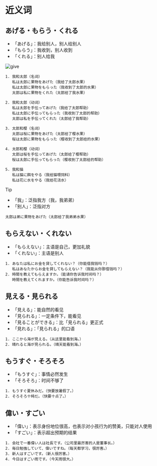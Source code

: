 # 近义词

## あげる・もらう・くれる

- 「あげる」：我给别人，别人给别人
- 「もらう」：我收到，别人收到
- 「くれる」：别人给我

![give](/vocab-compare-give.svg)

```
1. 我和太郎（名词）
   私は太郎に果物をあげた（我给了太郎水果）
   私は太郎に果物をもらった（我收到了太郎的水果）
   太郎は私に果物をくれた（太郎给了我水果）

2. 我和太郎（动词）
   私は太郎を手伝ってあげた（我给了太郎帮助）
   私は太郎に手伝ってもらった（我收到了太郎的帮助）
   太郎は私を手伝ってくれた（太郎给了我帮助）

3. 太郎和樱（名词）
   太郎は桜に果物をあげた（太郎给了樱水果）
   桜は太郎に果物をもらった（樱收到了太郎给的水果）

4. 太郎和樱（动词）
   太郎は桜を手伝ってあげた（太郎给了樱帮助）
   桜は太郎に手伝ってもらった（樱收到了太郎给的帮助）

5. 我和猫
   私は猫に餌をやる（我给猫喂饲料）
   私は花に水をやる（我给花浇水）
```

> [!TIP]
>
> - 「我」：泛指我方（我，我弟弟）
> - 「别人」：泛指对方
>
> ```
> 太郎は弟に果物をあげた（太郎给了我弟弟水果）
> ```

## もらえない・くれない

- 「もらえない」：主语是自己，更加礼貌
- 「くれない」：主语是别人

```
1. あなたは私にお金を貸してくれない？（你能借我钱吗？）
   私はあなたからお金を貸してもらえない？（我能从你那借钱吗？）
2. 時間を教えてもらえますか。（能请你告诉我时间吗？）
   時間を教えてくれますか。（你能告诉我时间吗？）
```

## 見える・見られる

- 「見える」：能自然的看见
- 「見られる」：一定条件下，能看见
- 「見ることができる」：比「見られる」更正式
- 「見れる」：「見られる」的口语

```
1. ここから海が見える。（从这里能看到海。）
2. 晴れると海が見られる。（晴天能看到海。）
```

## もうすぐ・そろそろ

- 「もうすぐ」：事情必然发生
- 「そろそろ」：时间不够了

```
1. もうすぐ夏休みだ。（快要放暑假了。）
2. そろそろ十時だ。（快要十点了。）
```

## 偉い・すごい

- 「偉い」：表示身份地位很高，也表示对小孩行为的赞美，只能对人使用
- 「すごい」：表示超出预期的结果

```
1. 会社で一番偉い人は社長です。（公司里最厉害的人是董事长。）
2. 毎日勉強していて、偉いですね。（每天都学习，很厉害。）
3. 新人はすごいです。（新人很厉害。）
4. 今日はすごい雨です。（今天雨很大。）
```
